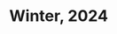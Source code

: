 # Winter, 2024

<figure><img src="../../../../../../../.gitbook/assets/Screenshot 2024-02-10 at 5.53.16 AM.png" alt=""><figcaption></figcaption></figure>

<figure><img src="../../../../../../../.gitbook/assets/Screenshot 2024-02-10 at 5.24.39 AM.png" alt=""><figcaption></figcaption></figure>

<figure><img src="../../../../../../../.gitbook/assets/Screenshot 2024-02-10 at 5.24.47 AM.png" alt=""><figcaption></figcaption></figure>

<figure><img src="../../../../../../../.gitbook/assets/Screenshot 2024-02-10 at 5.57.36 AM.png" alt=""><figcaption></figcaption></figure>

<figure><img src="../../../../../../../.gitbook/assets/Screenshot 2024-02-10 at 5.57.40 AM.png" alt=""><figcaption></figcaption></figure>

<figure><img src="../../../../../../../.gitbook/assets/Screenshot 2024-02-10 at 5.52.49 AM.png" alt=""><figcaption></figcaption></figure>



<figure><img src="../../../../../../../.gitbook/assets/Screenshot 2024-02-10 at 5.23.14 AM.png" alt=""><figcaption></figcaption></figure>

<figure><img src="../../../../../../../.gitbook/assets/Screenshot 2024-02-10 at 5.53.03 AM.png" alt=""><figcaption></figcaption></figure>

<figure><img src="../../../../../../../.gitbook/assets/Screenshot 2024-02-10 at 5.52.34 AM.png" alt=""><figcaption></figcaption></figure>

<figure><img src="../../../../../../../.gitbook/assets/Screenshot 2024-02-10 at 5.25.10 AM.png" alt=""><figcaption></figcaption></figure>

<figure><img src="../../../../../../../.gitbook/assets/Screenshot 2024-02-10 at 5.27.26 AM.png" alt=""><figcaption></figcaption></figure>



<figure><img src="../../../../../../../.gitbook/assets/Screenshot 2024-02-10 at 5.31.23 AM.png" alt=""><figcaption></figcaption></figure>

<figure><img src="../../../../../../../.gitbook/assets/Screenshot 2024-02-10 at 5.31.11 AM.png" alt=""><figcaption></figcaption></figure>

<figure><img src="../../../../../../../.gitbook/assets/Screenshot 2024-02-10 at 5.03.08 AM.png" alt=""><figcaption></figcaption></figure>

<figure><img src="../../../../../../../.gitbook/assets/Screenshot 2024-01-28 at 10.25.35 PM.png" alt=""><figcaption></figcaption></figure>





